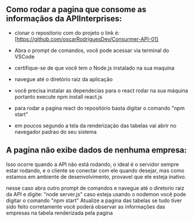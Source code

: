 ## Como rodar a pagina que consome as informaçãos da APIInterprises:
* clonar o repositorio com do projeto o link é: [https://github.com/oscarRodriguesDev/Consurmer-API-01]

* Abra o prompt de comandos, você pode acessar via terminal do VSCode

* certifique-se de que você tem o Node.js instalado na sua maquina

* navegue até o diretório raiz da aplicação

* você precisa instalar as dependecias para o react rodar na sua máquina portanto execute npm install react.js

* para rodar a pagina react do repositório basta digitar o comando "npm start"

* em poucos segundo a tela da renderização das tabelas vai abrir no navegador padrao do seu sistema

## A pagina não exibe dados de nenhuma empresa:
Isso ocorre quando a API não está rodando, o ideal é o servidor sempre estar rodando, e o cliente se conectar com ele quando desejar, mas como estamos em ambiente de desenvolvimento, provavel que ele esteja inativo.

nesse caso abra outro prompt de comandos e navegue até o diretorio raiz da API e digite: "node server.js"
caso esteja usando o nodemon você pode digitar o comando "npm start"
Atualize a pagina das tabelas
se tudo tiver sido feito corretamente você poderá observar as informações das empresas na tabela renderizada pela pagina
